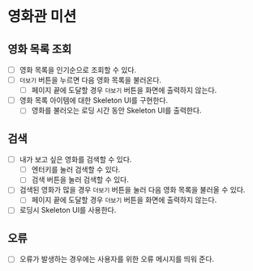 # 영화관 미션

## 영화 목록 조회

- [ ] 영화 목록을 인기순으로 조회할 수 있다.
- [ ] `더보기` 버튼을 누르면 다음 영화 목록을 불러온다.
  - [ ] 페이지 끝에 도달할 경우 `더보기` 버튼을 화면에 출력하지 않는다.
- [ ] 영화 목록 아이템에 대한 Skeleton UI를 구현한다.
  - [ ] 영화를 불러오는 로딩 시간 동안 Skeleton UI를 출력한다.

## 검색

- [ ] 내가 보고 싶은 영화를 검색할 수 있다.
  - [ ] 엔터키를 눌러 검색할 수 있다.
  - [ ] 검색 버튼을 눌러 검색할 수 있다.
- [ ] 검색된 영화가 많을 경우 `더보기` 버튼을 눌러 다음 영화 목록을 불러올 수 있다.
  - [ ] 페이지 끝에 도달할 경우 `더보기` 버튼을 화면에 출력하지 않는다.
- [ ] 로딩시 Skeleton UI를 사용한다.

## 오류

- [ ] 오류가 발생하는 경우에는 사용자를 위한 오류 메시지를 띄워 준다.
